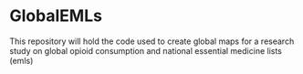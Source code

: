 # GlobalEMLs
This repository will hold the code used to create global maps for a research study on global opioid consumption and national essential medicine lists (emls)

